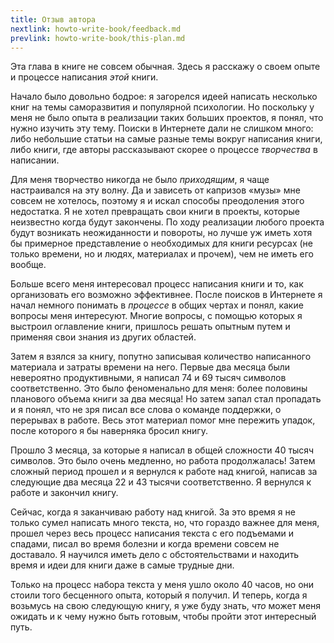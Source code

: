 ```yaml
---
title: Отзыв автора
nextlink: howto-write-book/feedback.md
prevlink: howto-write-book/this-plan.md
---
```


Эта глава в книге не совсем обычная.  Здесь я расскажу о своем опыте и
процессе написания *этой* книги.

Начало было довольно бодрое: я загорелся идеей написать несколько книг
на темы саморазвития и популярной психологии.  Но поскольку у меня не
было опыта в реализации таких больших проектов, я понял, что нужно
изучить эту тему.  Поиски в Интернете дали не слишком много: либо
небольшие статьи на самые разные темы вокруг написания книги, либо
книги, где авторы рассказывают скорее о процессе *творчества* в
написании.

Для меня творчество никогда не было *приходящим*, я чаще настраивался
на эту волну.  Да и зависеть от капризов «музы» мне совсем не
хотелось, поэтому я и искал способы преодоления этого недостатка.  Я
не хотел превращать свои книги в проекты, которые неизвестно когда
будут закончены.  По ходу реализации любого проекта будут возникать
неожиданности и повороты, но лучше уж иметь хотя бы примерное
представление о необходимых для книги ресурсах (не только времени, но
и людях, материалах и прочем), чем не иметь его вообще.

Больше всего меня интересовал процесс написания книги и то, как
организовать его возможно эффективнее.  После поисков в Интернете я
начал немного понимать в *процессе* в общих чертах и понял, какие
вопросы меня интересуют.  Многие вопросы, с помощью которых я выстроил
оглавление книги, пришлось решать опытным путем и применяя свои знания
из других областей.

Затем я взялся за книгу, попутно записывая количество написанного
материала и затраты времени на него.  Первые два месяца были
невероятно продуктивными, я написал 74 и 69 тысяч символов
соответственно.  Это было феноменально для меня: более половины
планового объема книги за два месяца!  Но затем запал стал пропадать и
я понял, что не зря писал все слова о команде поддержки, о перерывах в
работе.  Весь этот материал помог мне пережить упадок, после которого
я бы наверняка бросил книгу.

Прошло 3 месяца, за которые я написал в общей сложности 40 тысяч
символов.  Это было очень медленно, но работа продолжалась!  Затем
сложный период прошел и я вернулся к работе над книгой, написав за
следующие два месяца 22 и 43 тысячи соответственно.  Я вернулся к
работе и закончил книгу.

Сейчас, когда я заканчиваю работу над книгой.  За это время я не
только сумел написать много текста, но, что гораздо важнее для меня,
прошел через весь процесс написания текста с его подъемами и спадами,
писал во время болезни и когда времени совсем не доставало.  Я
научился иметь дело с обстоятельствами и находить время и идеи для
книги даже в самые трудные дни.

Только на процесс набора текста у меня ушло около 40 часов, но они
стоили того бесценного опыта, который я получил.  И теперь, когда я
возьмусь на свою следующую книгу, я уже буду знать, *что* может меня
ожидать и к чему нужно быть готовым, чтобы пройти этот интересный
путь.
